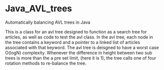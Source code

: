 Java_AVL_trees
==============

Automatically balancing AVL trees in Java

This is a class for an avl tree designed to function as a search tree for articles,
as well as code to test the avl class. In the avl tree, each node in the tree contains 
a keyword and a pointer to a linked list of articles associated with that keyword.
The avl tree is deisgned to have a worst case O(logN) complexity.
Whenever the difference in height between two sub trees is more than the a pre set limit,
(here it is 1), the tree calls one of four rotation methods to re-balance the tree.
